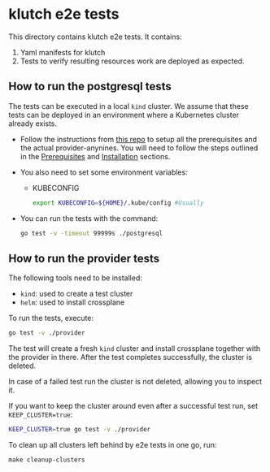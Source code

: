 # klutch e2e tests

This directory contains klutch e2e tests. It contains:

1. Yaml manifests for klutch
2. Tests to verify resulting resources work are deployed as expected.

## How to run the postgresql tests

The tests can be executed in a local `kind` cluster. We assume that these tests
can be deployed in an environment where a Kubernetes cluster already exists.

- Follow the instructions from [this repo](https://github.com/anynines/klutchio/tree/main/crossplane-api) to setup all the prerequisites and the actual provider-anynines. You will need to follow the steps outlined in the [Prerequisites](https://github.com/anynines/klutchio/tree/main/crossplane-api#prerequisites) and [Installation](https://github.com/anynines/klutchio/tree/main/crossplane-api#installation) sections.

- You also need to set some environment variables:
  - KUBECONFIG

    ```bash
    export KUBECONFIG=${HOME}/.kube/config #Usually
    ```

- You can run the tests with the command:

  ```bash
  go test -v -timeout 99999s ./postgresql
  ```

## How to run the provider tests

The following tools need to be installed:

- `kind`: used to create a test cluster
- `helm`: used to install crossplane

To run the tests, execute:

```bash
go test -v ./provider
```

The test will create a fresh `kind` cluster and install crossplane together with the provider in there.
After the test completes successfully, the cluster is deleted.

In case of a failed test run the cluster is not deleted, allowing you to inspect it.

If you want to keep the cluster around even after a successful test run, set `KEEP_CLUSTER=true`:

```bash
KEEP_CLUSTER=true go test -v ./provider
```

To clean up all clusters left behind by e2e tests in one go, run:

```
make cleanup-clusters
```
